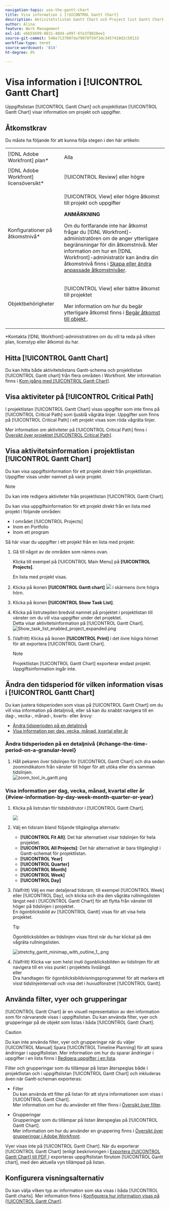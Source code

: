 ```yaml
---
navigation-topic: use-the-gantt-chart
title: Visa information i [!UICONTROL Gantt Chart]
description: Aktivitetslistan Gantt Chart och Project list Gantt Chart innehåller information om projekt och uppgifter.
author: Alina
feature: Work Management
exl-id: e6b55699-0831-40d4-a997-6fe3f8828ee1
source-git-commit: 548e713700fda79070f59f3dc3457410d2c50133
workflow-type: tm+mt
source-wordcount: '814'
ht-degree: 0%

---
```


# Visa information i [!UICONTROL Gantt Chart]

Uppgiftslistan [!UICONTROL Gantt Chart] och projektlistan [!UICONTROL Gantt Chart] visar information om projekt och uppgifter.

## Åtkomstkrav

Du måste ha följande för att kunna följa stegen i den här artikeln:

<table style="table-layout:auto"> 
 <col> 
 <col> 
 <tbody> 
  <tr> 
   <td role="rowheader">[!DNL Adobe Workfront] plan*</td> 
   <td> <p>Alla </p> </td> 
  </tr> 
  <tr> 
   <td role="rowheader">[!DNL Adobe Workfront] licensöversikt*</td> 
   <td> <p>[!UICONTROL Review] eller högre</p> </td> 
  </tr> 
  <tr> 
   <td role="rowheader">Konfigurationer på åtkomstnivå*</td> 
   <td> <p>[!UICONTROL View] eller högre åtkomst till projekt och uppgifter</p> <p><b>ANMÄRKNING</b>

Om du fortfarande inte har åtkomst frågar du [!DNL Workfront]-administratören om de anger ytterligare begränsningar för din åtkomstnivå. Mer information om hur en [!DNL Workfront]-administratör kan ändra din åtkomstnivå finns i <a href="../../../administration-and-setup/add-users/configure-and-grant-access/create-modify-access-levels.md" class="MCXref xref">Skapa eller ändra anpassade åtkomstnivåer</a>.</p> </td>
</tr> 
  <tr> 
   <td role="rowheader">Objektbehörigheter</td> 
   <td> <p>[!UICONTROL View] eller bättre åtkomst till projektet</p> <p>Mer information om hur du begär ytterligare åtkomst finns i <a href="../../../workfront-basics/grant-and-request-access-to-objects/request-access.md" class="MCXref xref">Begär åtkomst till objekt </a>.</p> </td> 
  </tr> 
 </tbody> 
</table>

&#42;Kontakta [!DNL Workfront]-administratören om du vill ta reda på vilken plan, licenstyp eller åtkomst du har.

## Hitta [!UICONTROL Gantt Chart]

Du kan hitta både aktivitetslistans Gantt-schema och projektlistan [!UICONTROL Gantt chart] från flera områden i Workfront. Mer information finns i [Kom igång med [!UICONTROL Gantt Chart]](../../../manage-work/gantt-chart/use-the-gantt-chart/get-started-with-gantt.md).

## Visa aktiviteter på [!UICONTROL Critical Path]

I projektlistan [!UICONTROL Gantt Chart] visas uppgifter som inte finns på [!UICONTROL Critical Path] som ljusblå vågräta linjer. Uppgifter som finns på [!UICONTROL Critical Path] i ett projekt visas som röda vågräta linjer.

Mer information om aktiviteter på [!UICONTROL Critical Path] finns i [Översikt över projektet [!UICONTROL Critical Path]](../../../manage-work/tasks/manage-tasks/critical-path.md).

## Visa aktivitetsinformation i projektlistan [!UICONTROL Gantt Chart]

Du kan visa uppgiftsinformation för ett projekt direkt från projektlistan. Uppgifter visas under namnet på varje projekt.

>[!NOTE]
>
>Du kan inte redigera aktiviteter från projektlistan [!UICONTROL Gantt Chart].

Du kan visa uppgiftsinformation för ett projekt direkt från en lista med projekt i följande områden:

* I området [!UICONTROL Projects]
* Inom en Portfolio
* Inom ett program

Så här visar du uppgifter i ett projekt från en lista med projekt:

1. Gå till något av de områden som nämns ovan.

   Klicka till exempel på [!UICONTROL Main Menu] på **[!UICONTROL Projects]**.

   En lista med projekt visas.

1. Klicka på ikonen **[!UICONTROL Gantt chart]** ![](assets/gantt-icon-nwe.png) i skärmens övre högra hörn.

   <!--
   <p data-mc-conditions="QuicksilverOrClassic.Draft mode">(NOTE: images conditioned for classic and nwe) <br></p>
   -->

1. Klicka på ikonen **[!UICONTROL Show Task List]**.

1. Klicka på listrutepilen bredvid namnet på projektet i projektlistan till vänster om du vill visa uppgifter under det projektet.\
   Detta visar aktivitetsinformation på [!UICONTROL Gantt Chart].\
   ![Show_task_list_enabled_project_expanded.png](assets/show-task-list-enabled-project-expanded-350x78.png)

1. (Valfritt) Klicka på ikonen **[!UICONTROL Print]** i det övre högra hörnet för att exportera [!UICONTROL Gantt Chart].

   >[!NOTE]
   >
   >Projektlistan [!UICONTROL Gantt Chart] exporterar endast projekt. Uppgiftsinformation ingår inte.

## Ändra den tidsperiod för vilken information visas i [!UICONTROL Gantt Chart]

Du kan justera tidsperioden som visas på [!UICONTROL Gantt Chart] om du vill visa information på detaljnivå, eller så kan du snabbt navigera till en dag-, vecka-, månad-, kvarts- eller årsvy:

* [Ändra tidsperioden på en detaljnivå](#change-the-time-period-on-a-granular-level)
* [Visa information per dag, vecka, månad, kvartal eller år](#view-information-by-day-week-month-quarter-or-year)

### Ändra tidsperioden på en detaljnivå {#change-the-time-period-on-a-granular-level}

1. Håll pekaren över tidslinjen för [!UICONTROL Gantt Chart] och dra sedan zoomindikatorn från vänster till höger för att utöka eller dra samman tidslinjen.\
   ![zoom_tool_in_gantt.png](assets/zoom-tool-in-gantt-350x180.png)

### Visa information per dag, vecka, månad, kvartal eller år {#view-information-by-day-week-month-quarter-or-year}

1. Klicka på listrutan för tidsbildrutor i [!UICONTROL Gantt Chart].

   ![](assets/timeline-options.png)

1. Välj en tidsram bland följande tillgängliga alternativ:

   * **[!UICONTROL Fit All]**: Det här alternativet visar tidslinjen för hela projektet.
   * **[!UICONTROL All Projects]**: Det här alternativet är bara tillgängligt i Gantt-schemat för projektlistan.
   * **[!UICONTROL Year]**
   * **[!UICONTROL Quarter]**
   * **[!UICONTROL Month]**
   * **[!UICONTROL Week]**
   * **[!UICONTROL Day]**

1. (Valfritt) Välj en mer detaljerad tidsram, till exempel [!UICONTROL Week] eller [!UICONTROL Day], och klicka och dra den vågräta rullningslisten längst ned i [!UICONTROL Gantt Chart] för att flytta från vänster till höger på tidslinjen i projektet.\
   En ögonblicksbild av [!UICONTROL Gantt] visas för att visa hela projektet.

   >[!TIP]
   >
   >Ögonblicksbilden av tidslinjen visas först när du har klickat på den vågräta rullningslisten.

   ![stretchy_gantt_minimap_with_outline_1_.png](assets/stretchy-gantt-minimap-with-outline--1--350x140.png)

1. (Valfritt) Klicka var som helst inuti ögonblicksbilden av tidslinjen för att navigera till en viss punkt i projektets livslängd.\
   eller\
   Dra handtagen för ögonblicksbildvisningsprogrammet för att markera ett visst tidslinjeintervall och visa det i huvudfönstret [!UICONTROL Gantt].

## Använda filter, vyer och grupperingar

[!UICONTROL Gantt Chart] är en visuell representation av den information som för närvarande visas i uppgiftslistan. Du kan använda filter, vyer och grupperingar på de objekt som listas i båda [!UICONTROL Gantt Chart].

>[!CAUTION]
>
>Du kan inte använda filter, vyer och grupperingar när du väljer [!UICONTROL Manual] Spara [!UICONTROL Timeline Planning] för att spara ändringar i uppgiftslistan. Mer information om hur du sparar ändringar i uppgifter i en lista finns i [Redigera uppgifter i en lista](../../../manage-work/tasks/manage-tasks/edit-tasks-in-a-list.md).

Filter och grupperingar som du tillämpar på listan återspeglas både i projektlistan och i uppgiftslistan [!UICONTROL Gantt Chart] och inkluderas även när Gantt-scheman exporteras:

* Filter\
   Du kan använda ett filter på listan för att styra informationen som visas i [!UICONTROL Gantt Chart].\
   Mer information om hur du använder ett filter finns i [Översikt över filter](../../../reports-and-dashboards/reports/reporting-elements/filters-overview.md).

* Grupperingar\
   Grupperingar som du tillämpar på listan återspeglas på [!UICONTROL Gantt Chart].\
   Mer information om hur du använder en gruppering finns i [Översikt över grupperingar i Adobe Workfront](../../../reports-and-dashboards/reports/reporting-elements/groupings-overview.md).

Vyer visas inte på [!UICONTROL Gantt Chart]. När du exporterar [!UICONTROL Gantt Chart] (enligt beskrivningen i [ Exportera [!UICONTROL Gantt Chart] till PDF ](../../../manage-work/gantt-chart/use-the-gantt-chart/export-gantt-chart-to-pdf.md)) exporteras uppgiftslistan förutom [!UICONTROL Gantt chart], med den aktuella vyn tillämpad på listan.

## Konfigurera visningsalternativ

Du kan välja vilken typ av information som ska visas i båda [!UICONTROL Gantt charts]. Mer information finns i [Konfigurera hur information visas på [!UICONTROL Gantt Chart]](../../../manage-work/gantt-chart/use-the-gantt-chart/configure-info-on-gantt-chart.md).
